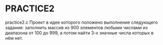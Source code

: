 # PRACTICE2
practice2.c
Проект в идее которого положено выполнение следующего задания:
заполнить массив из 900 элементов любыми числами
 из диапазона от 100 до 999, а потом найти 3-х значные
 числа которых в нём нет.
